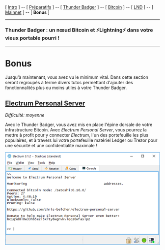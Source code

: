 [ [Intro](README.md) ] -- [ [Préparatifs](thunderbadger_10_preparations.md) ] -- [ [Thunder Badger](thunderbadger_20_ThunderBadger.md) ] -- [ [Bitcoin](thunderbadger_30_bitcoin.md) ] -- [ [LND](thunderbadger_40_lnd.md) ] -- [ [Mainnet](thunderbadger_50_mainnet.md) ] -- [ **Bonus** ]

------

### Thunder Badger : un nœud Bitcoin et ⚡Lightning️⚡ dans votre vieux portable pourri !

------

# Bonus

Jusqu'à maintenant, vous avez vu le minimum vital. Dans cette section seront regroupés à terme divers tutos permettant d'ajouter des fonctionnalités plus ou moins utiles à votre Thunder Badger.

## [**Electrum Personal Server**](raspibolt_64_electrum.md)

*Difficulté: moyenne*

Avec le Thunder Badger, vous avez mis en place l'épine dorsale de votre infrastructure Bitcoin. Avec _Electrum Personal Server_, vous pourrez la mettre à profit pour y connecter _Electrum_, l'un des portefeuille les plus populaires, et à travers lui votre portefeuille matériel Ledger ou Trezor pour une sécurité et une confidentialité maximale !  

[![Electrum](images/60_eps_electrumwallet.png)](raspibolt_64_electrum.md)



